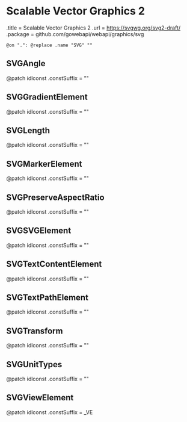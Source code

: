 # Scalable Vector Graphics 2

.title = Scalable Vector Graphics 2
.url = <https://svgwg.org/svg2-draft/>
.package = github.com/gowebapi/webapi/graphics/svg

    @on ".": @replace .name "SVG" ""

## SVGAngle

@patch idlconst
.constSuffix = ""

## SVGGradientElement

@patch idlconst
.constSuffix = ""

## SVGLength

@patch idlconst
.constSuffix = ""

## SVGMarkerElement

@patch idlconst
.constSuffix = ""

## SVGPreserveAspectRatio

@patch idlconst
.constSuffix = ""

## SVGSVGElement

@patch idlconst
.constSuffix = ""

## SVGTextContentElement

@patch idlconst
.constSuffix = ""

## SVGTextPathElement

@patch idlconst
.constSuffix = ""

## SVGTransform

@patch idlconst
.constSuffix = ""

## SVGUnitTypes

@patch idlconst
.constSuffix = ""

## SVGViewElement

@patch idlconst
.constSuffix = _VE
